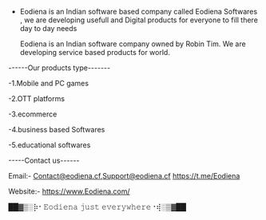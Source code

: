 - Eodiena is an Indian software based company called
  Eodiena Softwares , we are developing usefull and 
  Digital products for everyone to fill there day to day needs
   
  Eodiena is an Indian software company owned by Robin Tim.
  We are developing service based products for world.

------Our products type-------

-1.Mobile and PC games

-2.OTT platforms

-3.ecommerce 

-4.business based Softwares

-5.educational softwares

-----Contact us------

Email:- Contact@eodiena.cf,Support@eodiena.cf
https://t.me/Eodiena

Website:- https://www.Eodiena.com/


██▓▒­░⡷⠂𝙴𝚘𝚍𝚒𝚎𝚗𝚊 𝚓𝚞𝚜𝚝 𝚎𝚟𝚎𝚛𝚢𝚠𝚑𝚎𝚛𝚎⠐⢾░▒▓██

<!---
Eodiena/Eodiena is a ✨ special ✨ repository because its `README.md` (this file) appears on your GitHub profile.
You can click the Preview link to take a look at your changes.
--->
